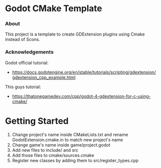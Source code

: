 # Godot CMake Template

### About
This project is a template to create GDExtension plugins using Cmake instead of Scons.  

### Acknowledgements 
Godot official tutorial:
* https://docs.godotengine.org/en/stable/tutorials/scripting/gdextension/gdextension_cpp_example.html

This guys tutorial:
* https://thatonegamedev.com/cpp/godot-4-gdextension-for-c-using-cmake/

# Getting Started 
1. Change project's name inside CMakeLists.txt and rename GodotExtension.cmake.in to match new project's name
2. Change game's name inside game/project.godot 
3. Add new files to include/ and src
4. Add those files to cmake/sources.cmake
5. Register new classes by adding them to src/register_types.cpp